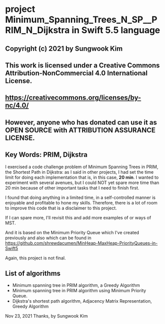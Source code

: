 # project Minimum_Spanning_Trees_N_SP__PRIM_N_Dijkstra in Swift 5.5 language

## Copyright (c) 2021 by Sungwook Kim
## This work is licensed under a Creative Commons Attribution-NonCommercial 4.0 International License.
## https://creativecommons.org/licenses/by-nc/4.0/
## However, anyone who has donated can use it as OPEN SOURCE with ATTRIBUTION ASSURANCE LICENSE.


## Key Words: PRIM, Dijkstra

I exercised a code challenge problem of Minimum Spanning Trees in PRIM, the Shortest Path in Dijkstra: as I said in other projects,
  I had set the time limit for doing each implementation that is, in this case, **20 min**.
  I wanted to experiment with several avenues, but I could NOT yet spare more time than 20 min because of other important tasks that I need to finish first.

I found that doing anything in a limited time, in a self-controlled manner is enjoyable and profitable to hone my skills.
Therefore, there is a lot of room to improve this code that is a disclaimer to this project.

If I can spare more, I'll revisit this and add more examples of or ways of MST.

And it is based on the Minimum Priority Queue which I've created previously and also which can be found in https://github.com/shrewdacumen/MinHeap-MaxHeap-PriorityQueues-in-Swift5

Again, this project is not final.

## List of algorithms
- Minimum spanning tree in PRIM algorithm, a Greedy Algorithm
- Minimum spanning tree in PRIM algorithm using Minimum Priority Queue.
- Dijkstra's shortest path algorithm, Adjacency Matrix Representation, Greedy Algorithm

Nov 23, 2021
Thanks, by Sungwook Kim
